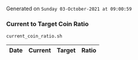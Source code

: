 Generated on `Sunday 03-October-2021 at 09:00:59`

### Current to Target Coin Ratio
`current_coin_ratio.sh`

Date|Current|Target|Ratio
---|---|---|---
